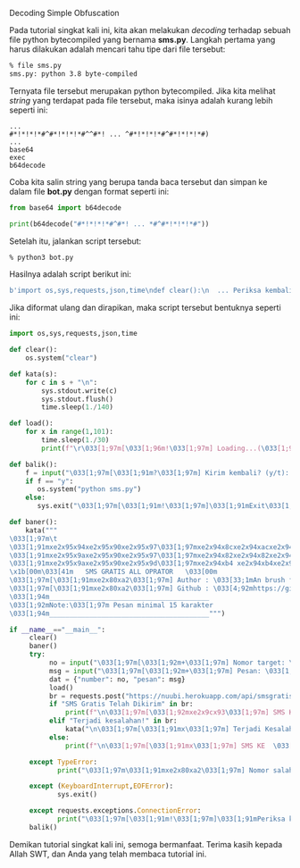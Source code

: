 Decoding Simple Obfuscation


Pada tutorial singkat kali ini, kita akan melakukan _decoding_ terhadap sebuah file python bytecompiled yang bernama **sms.py**. Langkah pertama yang harus dilakukan adalah mencari tahu tipe dari file tersebut:

```bash
% file sms.py 
sms.py: python 3.8 byte-compiled
```

Ternyata file tersebut merupakan python bytecompiled. Jika kita melihat _string_ yang terdapat pada file tersebut, maka isinya adalah kurang lebih seperti ini:

```
...
#*!*!*!*#^#*!*!*!*#^^#*! ... ^#*!*!*!*#^#*!*!*!*#)
...
base64
exec
b64decode
```

Coba kita salin string yang berupa tanda baca tersebut dan simpan ke dalam file **bot.py** dengan format seperti ini:

```python
from base64 import b64decode

print(b64decode("#*!*!*!*#^#*! ... *#^#*!*!*!*#"))
```

Setelah itu, jalankan script tersebut:

```bash
% python3 bot.py
```

Hasilnya adalah script berikut ini:

```python
b'import os,sys,requests,json,time\ndef clear():\n  ... Periksa kembali koneksi anda\\033[00m") \n     balik()\n'
```

Jika diformat ulang dan dirapikan, maka script tersebut bentuknya seperti ini:

```python
import os,sys,requests,json,time

def clear():
    os.system("clear")

def kata(s):
    for c in s + "\n":
        sys.stdout.write(c)
        sys.stdout.flush()
        time.sleep(1./140)

def load():
    for x in range(1,101):
        time.sleep(1./30)
        print(f"\r\033[1;97m[\033[1;96m!\033[1;97m] Loading...(\033[1;92m{x}\033[90m%\033[1;97m)", end="", flush=True)

def balik():
    f = input("\033[1;97m[\033[1;91m?\033[1;97m] Kirim kembali? (y/t): ")
    if f == "y":
       os.system("python sms.py")
    else:
       sys.exit("\033[1;97m[\033[1;91m!\033[1;97m]\033[1;91mExit\033[1;97m")

def baner():
    kata("""
\033[1;97m\t
\033[1;91mxe2x95x94xe2x95x90xe2x95x97\033[1;97mxe2x94x8cxe2x94xacxe2x94x90xe2x94x8cxe2x94x80xe2x94x90   \033[33;1mxe2x95x94xe2x95x90xe2x95x97\033[1;97mxe2x94xacxe2x94x80xe2x94x90xe2x94x8cxe2x94x80xe2x94x90xe2x94x8cxe2x94xacxe2x94x90xe2x94xacxe2x94x8cxe2x94x80xe2x94x90
\033[1;91mxe2x95x9axe2x95x90xe2x95x97\033[1;97mxe2x94x82xe2x94x82xe2x94x82xe2x94x94xe2x94x80xe2x94x90xe2x94x80xe2x94x80xe2x94x80\033[33;1mxe2x95x91 xe2x95xa6\033[1;97mxe2x94x9cxe2x94xacxe2x94x98xe2x94x9cxe2x94x80xe2x94xa4 xe2x94x82 xe2x94x82xe2x94x94xe2x94x80xe2x94x90
\033[1;91mxe2x95x9axe2x95x90xe2x95x9d\033[1;97mxe2x94xb4 xe2x94xb4xe2x94x94xe2x94x80xe2x94x98   \033[33;1mxe2x95x9axe2x95x90xe2x95x9d\033[1;97mxe2x94xb4xe2x94x94xe2x94x80xe2x94xb4 xe2x94xb4 xe2x94xb4 xe2x94xb4xe2x94x94xe2x94x80xe2x94x98
\x1b[00m\033[41m   SMS GRATIS ALL OPRATOR   \033[00m
\033[1;97m[\033[1;91mxe2x80xa2\033[1;97m] Author : \033[33;1mAn brush fon
\033[1;97m[\033[1;91mxe2x80xa2\033[1;97m] Github : \033[4;92mhttps://github.com/Cadot-ID\033[00m
\033[1;94m________________________________________
\033[1;92mNote:\033[1;97m Pesan minimal 15 karakter
\033[1;94m________________________________________""")

if __name__=="__main__":
     clear()
     baner()
     try:
          no = input("\033[1;97m[\033[1;92m+\033[1;97m] Nomor target: \033[33;1m")
          msg = input("\033[1;97m[\033[1;92m+\033[1;97m] Pesan: \033[1;92m")
          dat = {"number": no, "pesan": msg}
          load()
          br = requests.post("https://nuubi.herokuapp.com/api/smsgratis", data=dat).text
          if "SMS Gratis Telah Dikirim" in br:
              print(f"\n\033[1;97m[\033[1;92mxe2x9cx93\033[1;97m] SMS KE  \033[1;96m{no} \033[1;92mSuccess")
          elif "Terjadi kesalahan!" in br:
              kata("\n\033[1;97m[\033[1;91mx\033[1;97m] Terjadi Kesalahan\033[1;91m!!!\033[00m")
          else:
              print(f"\n\033[1;97m[\033[1;91mx\033[1;97m] SMS KE  \033[1;96m{no} \033[1;91mGagal\033[00m")

     except TypeError:
            print("\033[1;97m\033[1;91mxe2x80xa2\033[1;97m] Nomor salah\033[1;91m!\033[00m")

     except (KeyboardInterrupt,EOFError):
            sys.exit()

     except requests.exceptions.ConnectionError:
            print("\033[1;97m[\033[1;91m!\033[1;97m]\033[1;91mPeriksa kembali koneksi anda\033[00m")
     balik()
```

Demikan tutorial singkat kali ini, semoga bermanfaat. Terima kasih kepada Allah SWT, dan Anda yang telah membaca tutorial ini.
